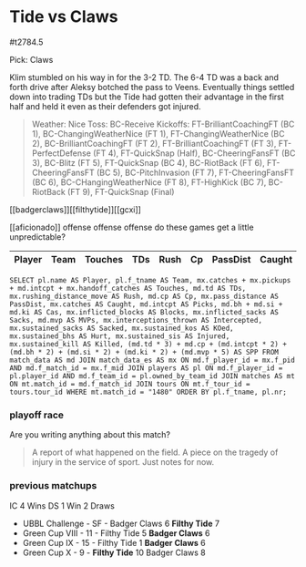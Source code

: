 # Tide vs Claws

#t2784.5

Pick: Claws

Klim stumbled on his way in for the 3-2 TD. The 6-4 TD was a back and forth drive after Aleksy botched the pass to Veens. Eventually things settled down into trading TDs but the Tide had gotten their advantage in the first half and held it even as their defenders got injured.

> Weather: Nice
> Toss: BC-Receive
> Kickoffs: FT-BrilliantCoachingFT (BC 1), BC-ChangingWeatherNice (FT 1), FT-ChangingWeatherNice (BC 2), BC-BrilliantCoachingFT (FT 2), FT-BrilliantCoachingFT (FT 3), FT-PerfectDefense (FT 4), FT-QuickSnap (Half), BC-CheeringFansFT (BC 3), BC-Blitz (FT 5), FT-QuickSnap (BC 4), BC-RiotBack (FT 6), FT-CheeringFansFT (BC 5), BC-PitchInvasion (FT 7), FT-CheeringFansFT (BC 6), BC-CHangingWeatherNice (FT 8), FT-HighKick (BC 7), BC-RiotBack (FT 9), FT-QuickSnap (Final)

[[badgerclaws]][[filthytide]][[gcxi]]

[[aficionado]] offense offense offense do these games get a little unpredictable?

| Player    | Team            | Touches | TDs  | Rush | Cp   | PassDist | Caught | Picks | Cas  | Blocks | Sacks | MVPs | Intercepted | Sacked | KOed | Hurt | Injured | Killed | SPP  |
|-----------|-----------------|---------|------|------|------|----------|--------|-------|------|--------|-------|------|-------------|--------|------|------|---------|--------|------|

```
SELECT pl.name AS Player, pl.f_tname AS Team, mx.catches + mx.pickups + md.intcpt + mx.handoff_catches AS Touches, md.td AS TDs, mx.rushing_distance_move AS Rush, md.cp AS Cp,	mx.pass_distance AS PassDist, mx.catches AS Caught, md.intcpt AS Picks, md.bh + md.si + md.ki AS Cas, mx.inflicted_blocks AS Blocks, mx.inflicted_sacks AS Sacks, md.mvp AS MVPs, mx.interceptions_thrown AS Intercepted, mx.sustained_sacks AS Sacked, mx.sustained_kos AS KOed, mx.sustained_bhs AS Hurt, mx.sustained_sis AS Injured, mx.sustained_kill AS Killed, (md.td * 3) + md.cp + (md.intcpt * 2) + (md.bh * 2) + (md.si * 2) + (md.ki * 2) + (md.mvp * 5) AS SPP FROM match_data AS md JOIN match_data_es AS mx ON md.f_player_id = mx.f_pid AND md.f_match_id = mx.f_mid JOIN players AS pl ON md.f_player_id = pl.player_id AND md.f_team_id = pl.owned_by_team_id JOIN matches AS mt ON mt.match_id = md.f_match_id JOIN tours ON mt.f_tour_id = tours.tour_id WHERE mt.match_id = "1480" ORDER BY pl.f_tname, pl.nr;
```

### playoff race



Are you writing anything about this match?

> A report of what happened on the field.
> A piece on the tragedy of injury in the service of sport.
> Just notes for now.

### previous matchups

IC 4 Wins
DS 1 Win
2 Draws

* UBBL Challenge - SF - Badger Claws 6 **Filthy Tide** 7
* Green Cup VIII - 11 - Filthy Tide 5 **Badger Claws** 6
* Green Cup IX - 15 - Filthy Tide 1 **Badger Claws** 6
* Green Cup X - 9 - **Filthy Tide** 10 Badger Claws 8